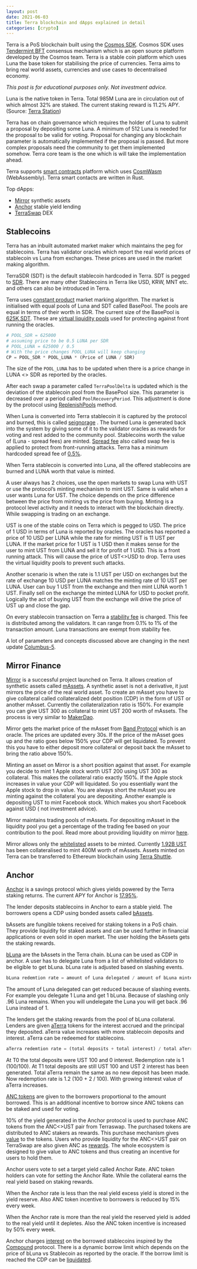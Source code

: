 ```yaml
---
layout: post
date: 2021-06-03
title: Terra blockchain and dApps explained in detail
categories: [crypto]
---
```


Terra is a PoS blockchain built using the [Cosmos SDK](https://v1.cosmos.network/intro). Cosmos SDK uses [Tendermint BFT](https://docs.tendermint.com/master/introduction/what-is-tendermint.html) consensus mechanism which is an open source platform developed by the Cosmos team. Terra is a stable coin platform which uses Luna the base token for stabilising the price of currencies. Terra aims to bring real world assets, currencies and use cases to decentralised economy.

*This post is for educational purposes only. Not investment advice.*

Luna is the native token in Terra. Total 985M Luna are in circulation out of which almost 32% are staked. The current staking reward is 11.2% APY. (Source: [Terra Station](https://station.terra.money))

<!--more-->

Terra has on chain governance which requires the holder of Luna to submit a proposal by depositing some Luna. A minimum of 512 Luna is needed for the proposal to be valid for voting. Proposal for changing any blockchain parameter is automatically implemented if the proposal is passed. But more complex proposals need the community to get them implemented somehow. Terra core team is the one which is will take the implementation ahead. 

Terra supports [smart contracts](https://docs.terra.money/contracts/#developer-tools) platform which uses [CosmWasm](https://docs.cosmwasm.com) (WebAssembly). Terra smart contacts are written in Rust.

Top dApps:
- [Mirror](https://mirror.finance) synthetic assets
- [Anchor](https://anchorprotocol.com) stable yield lending
- [TerraSwap](https://terraswap.io) DEX

## Stablecoins
Terra has an inbuilt automated market maker which maintains the peg for stablecoins. Terra has validator oracles which report the real world prices of stablecoin vs Luna from exchanges. These prices are used in the market making algorithm.

TerraSDR (SDT) is the default stablecoin hardcoded in Terra. SDT is pegged to [SDR](https://www.investopedia.com/terms/s/sdr.asp). There are many other Stablecoins in Terra like USD, KRW, MNT etc. and others can also be introduced in Terra.

Terra uses [constant product](https://docs.terra.money/dev/spec-market.html#market-making-algorithm) market marking algorithm. The market is initialised with equal pools of Luna and SDT called BasePool. The pools are equal in terms of their worth in SDR. The current size of the BasePool is [625K SDT](https://agora.terra.money/t/proposal-to-decrease-poolrecoveryperiod-to-8hour-4800-block/261).  These are [virtual liquidity pools](https://docs.terra.money/dev/spec-market.html#virtual-liquidity-pools) used for protecting against front running the oracles.

```python
# POOL_SDR = 625000
# assuming price to be 0.5 LUNA per SDR
# POOL_LUNA = 625000 / 0.5
# With the price changes POOL_LUNA will keep changing
CP = POOL_SDR * POOL_LUNA * (Price of LUNA / SDR)
```

The size of the `POOL_LUNA`  has to be updated when there is a price change in LUNA <> SDR as reported by the oracles.

After each swap a parameter called `TerraPoolDelta` is updated which is the deviation of the stablecoin pool from the BasePool size. This parameter is decreased over a period called `PoolRecoveryPeriod`. This adjustment is done by the protocol using [ReplenishPools](https://docs.terra.money/dev/spec-market.html#end-block) method.

When Luna is converted into Terra stablecoin it is captured by the protocol and burned, this is called [seignorage](https://docs.terra.money/dev/spec-market.html#seigniorage) . The burned Luna is generated back into the system by giving some of it to the validator oracles as rewards for voting and rest added to the community pool. Stablecoins worth the value of (Luna - spread fees) are minted. [Spread fee](https://docs.terra.money/dev/spec-market.html#swap-fees) also called swap fee is applied to protect from front-running attacks. Terra has a minimum hardcoded spread fee of [0.5%](https://agora.terra.money/t/proposal-to-decrease-poolrecoveryperiod-to-8hour-4800-block/261).

When Terra stablecoin is converted into Luna, all the offered stablecoins are burned and LUNA worth that value is minted.

A user always has 2 choices, use the open markets to swap Luna with UST or use the protocol’s minting mechanism to mint UST. Same is valid when a user wants Luna for UST. The choice depends on the price difference between the price from minting vs the price from buying. Minting is a protocol level activity and it needs to interact with the blockchain directly. While swapping is trading on an exchange.

UST is one of the stable coins on Terra which is pegged to USD. The price of 1 USD in terms of Luna is reported by oracles.  The oracles has reported a price of 10 USD per LUNA while the rate for minting UST is 11 UST per LUNA. If the market price for 1 UST is 1 USD then it makes sense for the user to mint UST from LUNA and sell it for profit of 1 USD. This is a front running attack. This will cause the price of UST<>USD to drop. Terra uses the virtual liquidity pools to prevent such attacks.

Another scenario is when the rate is 1.1 UST per USD on exchanges but the rate of exchange 10 USD per LUNA matches the minting rate of 10 UST per LUNA. User can buy 1 UST from the exchange and then mint LUNA worth 1 UST. Finally sell on the exchange the minted LUNA for USD to pocket profit. Logically the act of buying UST from the exchange will drive the price of UST up and close the gap.

On every stablecoin transaction on Terra a [stability fee](https://docs.terra.money/dev/spec-auth.html#stability-fee) is charged. This fee is distributed among the validators. It can range from 0.1% to 1% of the transaction amount. Luna transactions are exempt from stability fee.

A lot of parameters and concepts discussed above are changing in the next update [Columbus-5](https://agora.terra.money/t/terra-core-priorities-for-q1-q2-2021/388).

## Mirror Finance
[Mirror](https://mirror.finance) is a successful project launched on Terra. It allows creation of synthetic assets called [mAssets](https://docs.mirror.finance/protocol/mirrored-assets-massets). A synthetic asset is not a derivative, it just mirrors the price of the real world asset. To create an mAsset you have to give collateral called collateralized debt position (CDP) in the form of UST or another mAsset. Currently the collateralization ratio is 150%. For example you can give UST 300 as collateral to mint UST 200 worth of mAssets. The process is very similar to [MakerDao](https://makerdao.com/en/).

Mirror gets the market price of the mAsset from [Band Protocol](https://bandprotocol.com) which is an oracle. The prices are updated every 30s. If the price of the mAsset goes up and the ratio goes below 150% your CDP will get liquidated. To prevent this you have to either deposit more collateral or deposit back the mAsset to bring the ratio above 150%.

Minting an asset on Mirror is a short position against that asset. For example  you decide to mint 1 Apple stock worth UST 200 using UST 300 as collateral. This makes the collateral ratio exactly 150%. If the Apple stock increases in value your CDP will liquidated. So you essentially want the Apple stock to drop in value. You are always short the mAsset you are minting against the collateral you are depositing. Another example is depositing UST to mint Facebook stock. Which makes you short Facebook against USD ( not investment advice).

Mirror maintains trading pools of mAssets. For depositing mAsset in the liquidity pool you get a percentage of the trading fee based on your contribution to the pool. Read more about providing liquidity on mirror [here](https://docs.mirror.finance/protocol/lp-token).

Mirror allows only the [whitelisted](https://docs.mirror.finance/protocol/mirrored-assets-massets#whitelisting) assets to be minted. Currently [1.92B UST](https://terra.mirror.finance) has been collateralised to mint 400M worth of mAssets. Assets minted on Terra can be transferred to Ethereum blockchain using [Terra Shuttle](https://github.com/terra-money/shuttle).

## Anchor
[Anchor](https://docs.anchorprotocol.com) is a savings protocol which gives yields powered by the Terra staking returns. The current APY for Anchor is [17.95%](https://app.anchorprotocol.com/earn).

The lender deposits stablecoins in Anchor to earn a stable yield. The borrowers opens a CDP using bonded assets called [bAssets](https://docs.anchorprotocol.com/protocol/bonded-assets-bassets). 

bAssets are fungible tokens received for staking tokens in a PoS chain. They provide liquidity for staked assets and can be used further in financial applications or even sold in open market. The user holding the bAssets gets the staking rewards. 

[bLuna](https://docs.anchorprotocol.com/protocol/bonded-assets-bassets/bonded-luna-bluna) are the bAssets in the Terra chain. bLuna can be used as CDP in anchor. A user has to delegate Luna from a list of whitelisted validators to be eligible to get bLuna. bLuna rate is adjusted based on slashing events.

```python
bLuna redemtion rate = amount of Luna delegated / amount of bLuna minted
```

The amount of Luna delegated can get reduced because of slashing events. For example you delegate 1 Luna and get 1 bLuna. Because of slashing only .96 Luna remains. When you will undelegate the Luna you will get back .96 Luna instead of 1.

The lenders get the staking rewards from the pool of bLuna collateral. Lenders are given [aTerra](https://docs.anchorprotocol.com/protocol/money-market#anchor-terra-aterra) tokens for the interest accrued and the principal they deposited. aTerra value increases with more stablecoin deposits and interest. aTerra can be redeemed for stablecoins.

```python
aTerra redemtion rate = (total deposits + total interest) / total aTerra
```

At T0 the total deposits were UST 100 and 0 interest. Redemption rate is 1 (100/100). At T1 total deposits are still UST 100 and UST 2 interest has been generated. Total aTerra remain the same as no new deposit has been made. Now redemption rate is 1.2 (100 + 2 / 100). With growing interest value of aTerra increases.

[ANC tokens](https://docs.anchorprotocol.com/protocol/anchor-token-anc) are given to the borrowers proportional to the amount borrowed. This is an additional incentive to borrow since ANC tokens can be staked and used for voting.

10% of the yield generated in the Anchor protocol is used to purchase ANC tokens from the ANC<>UST pair from Terraswap. The purchased tokens are distributed to ANC stakers as rewards. This purchase mechanism gives [value](https://docs.anchorprotocol.com/protocol/anchor-token-anc#value-accrual) to the tokens. Users who provide liquidity for the ANC<>UST pair on TerraSwap are also given ANC as [rewards](https://docs.anchorprotocol.com/protocol/anchor-token-anc#distribution-to-anc-liquidity-providers). The whole ecosystem is designed to give value to ANC tokens and thus creating an incentive for users to hold them.

Anchor users vote to set a target yield called Anchor Rate. ANC token holders can vote for setting the Anchor Rate. While the collateral earns the real yield based on staking rewards.

When the Anchor rate is less than the real yield excess yield is stored in the yield reserve. Also ANC token incentive to borrowers is reduced by 15% every week.

When the Anchor rate is more than the real yield the reserved yield is added to the real yield until it depletes. Also the ANC token incentive is increased by 50% every week. 

Anchor charges [interest](https://docs.anchorprotocol.com/protocol/money-market) on the borrowed stablecoins inspired by the [Compound](https://compound.finance) protocol. There is a dynamic borrow limit which depends on the price of bLuna vs Stablecoin as reported by the oracle. If the borrow limit is reached the CDP can be [liquidated](https://docs.anchorprotocol.com/protocol/loan-liquidation).


